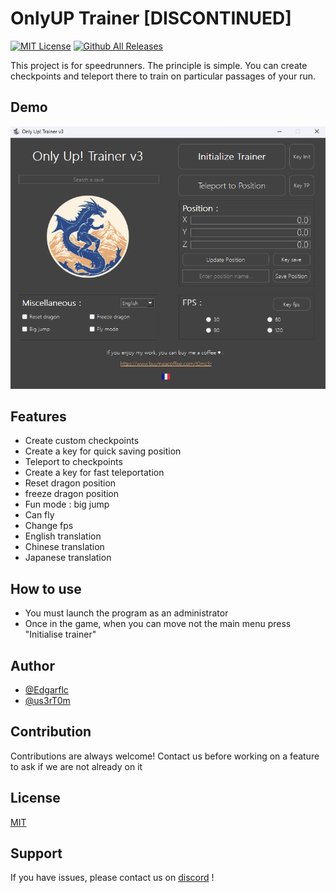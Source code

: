 # OnlyUP Trainer [DISCONTINUED]

[![MIT License](https://img.shields.io/badge/License-MIT-green.svg)](./LICENSE.md) [![Github All Releases](https://img.shields.io/github/downloads/us3rT0m/OnlyUP-Trainer/total.svg)]()

This project is for speedrunners. The principle is simple. You can create checkpoints and teleport there to train on particular passages of your run.


## Demo

![demo.png](./demo.png)


## Features

- Create custom checkpoints
- Create a key for quick saving position
- Teleport to checkpoints
- Create a key for fast teleportation
- Reset dragon position
- freeze dragon position
- Fun mode : big jump
- Can fly
- Change fps
- English translation
- Chinese translation
- Japanese translation



## How to use

- You must launch the program as an administrator
- Once in the game, when you can move not the main menu press "Initialise trainer"


## Author

- [@Edgarflc](https://github.com/Edgarflc)
- [@us3rT0m](https://www.github.com/us3rT0m)


## Contribution

Contributions are always welcome!
Contact us before working on a feature to ask if we are not already on it


## License

[MIT](./LICENSE.md)


## Support

If you have issues, please contact us on [discord](https://discord.gg/hzJu8VmFnN) !
